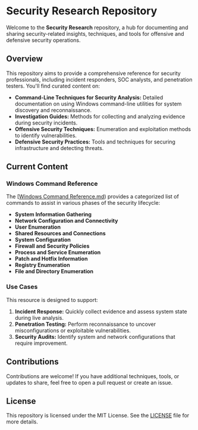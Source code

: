 # Security Research Repository

Welcome to the **Security Research** repository, a hub for documenting and sharing security-related insights, techniques, and tools for offensive and defensive security operations.

## Overview

This repository aims to provide a comprehensive reference for security professionals, including incident responders, SOC analysts, and penetration testers. You'll find curated content on:

- **Command-Line Techniques for Security Analysis:** Detailed documentation on using Windows command-line utilities for system discovery and reconnaissance.
- **Investigation Guides:** Methods for collecting and analyzing evidence during security incidents.
- **Offensive Security Techniques:** Enumeration and exploitation methods to identify vulnerabilities.
- **Defensive Security Practices:** Tools and techniques for securing infrastructure and detecting threats.

## Current Content

### Windows Command Reference
The [[Windows Command Reference.md](https://github.com/Manish041998/Security-Research/blob/22db0e6d63379777d3a7dbfdba72f26040f4dc86/Windows%20Command%20Reference.md)) provides a categorized list of commands to assist in various phases of the security lifecycle:
- **System Information Gathering**
- **Network Configuration and Connectivity**
- **User Enumeration**
- **Shared Resources and Connections**
- **System Configuration**
- **Firewall and Security Policies**
- **Process and Service Enumeration**
- **Patch and Hotfix Information**
- **Registry Enumeration**
- **File and Directory Enumeration**

### Use Cases
This resource is designed to support:
1. **Incident Response:** Quickly collect evidence and assess system state during live analysis.
2. **Penetration Testing:** Perform reconnaissance to uncover misconfigurations or exploitable vulnerabilities.
3. **Security Audits:** Identify system and network configurations that require improvement.

## Contributions
Contributions are welcome! If you have additional techniques, tools, or updates to share, feel free to open a pull request or create an issue.

## License
This repository is licensed under the MIT License. See the [LICENSE](./LICENSE) file for more details.
